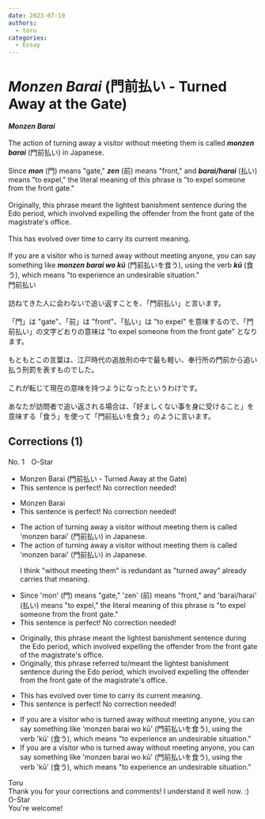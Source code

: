 ```yaml
---
date: 2023-07-19
authors:
  - toru
categories:
  - Essay
---
```


<h1 id="subject_show"><strong><em>Monzen Barai</strong></em> (門前払い - Turned Away at the Gate)</h1>
<div class="date" hidden>Jul 19, 2023 17:14</div>
<div id="post"><div id="body_show_ori">
<strong><em>Monzen Barai</strong></em><br/><br/>The action of turning away a visitor without meeting them is called <strong><em>monzen barai</em></strong> (門前払い) in Japanese.<br/><br/>Since <strong><em>mon</em></strong> (門) means "gate," <strong><em>zen</em></strong> (前) means "front," and <strong><em>barai/harai</em></strong> (払い) means "to expel," the literal meaning of this phrase is "to expel someone from the front gate."<br/><br/>Originally, this phrase meant the lightest banishment sentence during the Edo period, which involved expelling the offender from the front gate of the magistrate's office.<br/><br/>This has evolved over time to carry its current meaning.<br/><br/>If you are a visitor who is turned away without meeting anyone, you can say something like <strong><em>monzen barai wo kū</em></strong> (門前払いを食う), using the verb <strong><em>kū</em></strong> (食う), which means "to experience an undesirable situation."
</div></div>

<!-- more -->

<div id="post_ja"><div id="body_show_mo">
門前払い<br/><br/>訪ねてきた人に会わないで追い返すことを、「門前払い」と言います。<br/><br/>「門」は "gate"、「前」は "front"、「払い」は "to expel" を意味するので、「門前払い」の文字どおりの意味は "to expel someone from the front gate" となります。<br/><br/>もともとこの言葉は、江戸時代の追放刑の中で最も軽い、奉行所の門前から追い払う刑罰を表すものでした。<br/><br/>これが転じて現在の意味を持つようになったというわけです。<br/><br/>あなたが訪問者で追い返される場合は、「好ましくない事を身に受けること」を意味する「食う」を使って「門前払いを食う」のように言います。
</div></div>

## Corrections (1)
<div id="block"><div class="first_name"> No. 1　<span class="just_name">O-Star</span></div><div id="block2">
<ul class="correction_field">
<li class="incorrect">Monzen Barai (門前払い - Turned Away at the Gate)</li>
<li class="corrected perfect">This sentence is perfect! No correction needed!</li>
</ul>
<ul class="correction_field">
<li class="incorrect">Monzen Barai</li>
<li class="corrected perfect">This sentence is perfect! No correction needed!</li>
</ul>
<ul class="correction_field">
<li class="incorrect">The action of turning away a visitor without meeting them is called 'monzen barai' (門前払い) in Japanese.</li>
<li class="corrected correct">
The action of turning away a visitor <span class="f_gray">without meeting them</span> is called 'monzen barai' (門前払い) in Japanese.
<p class="correction_comment">I think "without meeting them" is redundant as "turned away" already carries that meaning.</p>
</li>
</ul>
<ul class="correction_field">
<li class="incorrect">Since 'mon' (門) means "gate," 'zen' (前) means "front," and 'barai/harai' (払い) means "to expel," the literal meaning of this phrase is "to expel someone from the front gate."</li>
<li class="corrected perfect">This sentence is perfect! No correction needed!</li>
</ul>
<ul class="correction_field">
<li class="incorrect">Originally, this phrase meant the lightest banishment sentence during the Edo period, which involved expelling the offender from the front gate of the magistrate's office.</li>
<li class="corrected correct">
Originally, this phrase <span class="f_blue">referred to/meant </span>the lightest banishment sentence during the Edo period, which involved expelling the offender from the front gate of the magistrate's office.
</li>
</ul>
<ul class="correction_field">
<li class="incorrect">This has evolved over time to carry its current meaning.</li>
<li class="corrected perfect">This sentence is perfect! No correction needed!</li>
</ul>
<ul class="correction_field">
<li class="incorrect">If you are a visitor who is turned away without meeting anyone, you can say something like 'monzen barai wo kū' (門前払いを食う), using the verb 'kū' (食う), which means "to experience an undesirable situation."</li>
<li class="corrected correct">
If you are a visitor who is turned away <span class="f_gray">without meeting anyone</span>, you can say something like 'monzen barai wo kū' (門前払いを食う), using the verb 'kū' (食う), which means "to experience an undesirable situation."
</li>
</ul>
</div><div class="name"><span class="just_name">Toru</span><br>
Thank you for your corrections and comments! I understand it well now. :)
</div>
<div class="name"><span class="just_name">O-Star</span><br>
You're welcome!
</div>
</div>
